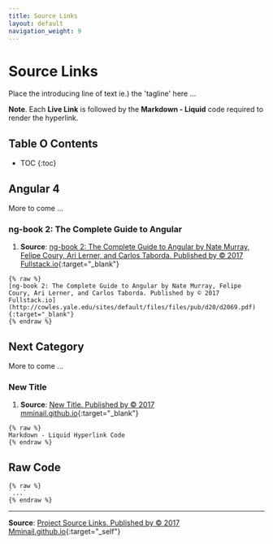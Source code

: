 ```yaml
---
title: Source Links
layout: default
navigation_weight: 9
---
```

# Source Links

Place the introducing line of text ie.) the 'tagline' here ...

**Note**. Each **Live Link** is followed by the **Markdown - Liquid** code required to render the hyperlink.

## Table O Contents

- TOC
{:toc}

## Angular 4

More to come ...

### ng-book 2: The Complete Guide to Angular

1. **Source**: [ng-book 2: The Complete Guide to Angular by Nate Murray, Felipe Coury, Ari Lerner, and Carlos Taborda. Published by © 2017 Fullstack.io](http://cowles.yale.edu/sites/default/files/files/pub/d20/d2069.pdf){:target="_blank"}

```liquid
{% raw %}
[ng-book 2: The Complete Guide to Angular by Nate Murray, Felipe Coury, Ari Lerner, and Carlos Taborda. Published by © 2017 Fullstack.io](http://cowles.yale.edu/sites/default/files/files/pub/d20/d2069.pdf){:target="_blank"}
{% endraw %}
```

## Next Category

More to come ...

### New Title

1. **Source**: [New Title. Published by © 2017 mminail.github.io](http://new-external-link.pdf){:target="_blank"}

```liquid
{% raw %}
Markdown - Liquid Hyperlink Code
{% endraw %}
```

## Raw Code

```liquid
{% raw %}
`...`
{% endraw %}
```

***

**Source**: [Project Source Links. Published by © 2017 Mminail.github.io](https://rwebaz.github.io/Zazzle-Hempaz-Project/pages/Source-Links.html){:target="_self"}
